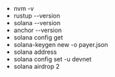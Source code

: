 - nvm -v
- rustup --version
- solana --version
- anchor --version
- solana config get
- solana-keygen new -o payer.json
- solana address
- solana config set -u devnet
- solana airdrop 2 
